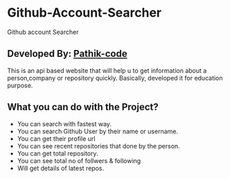 # Github-Account-Searcher
Github account Searcher


## Developed By: [Pathik-code](github.com/Pathik-code)

This is an api based website that will help u to get information about a person,company or repository quickly. 
Basically, developed it for education purpose. 

## What you can do with the Project? 
- You can search with fastest way.
- You can search Github User by their name or username.
- You can get their profile url
- You can see recent repositories that done by the person.
- You can get total repository. 
- You can see total no of follwers & following 
- Will get details of latest repos.
